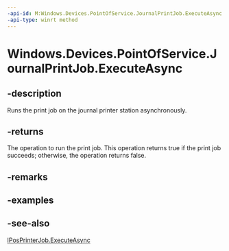 ----api-id: M:Windows.Devices.PointOfService.JournalPrintJob.ExecuteAsync
-api-type: winrt method
---<!-- Method syntaxpublic Windows.Foundation.IAsyncOperation<bool> ExecuteAsync()--># Windows.Devices.PointOfService.JournalPrintJob.ExecuteAsync## -descriptionRuns the print job on the journal printer station asynchronously.## -returnsThe operation to run the print job. This operation returns true if the print job succeeds; otherwise, the operation returns false.## -remarks## -examples## -see-also[IPosPrinterJob.ExecuteAsync](iposprinterjob_executeasync.md)